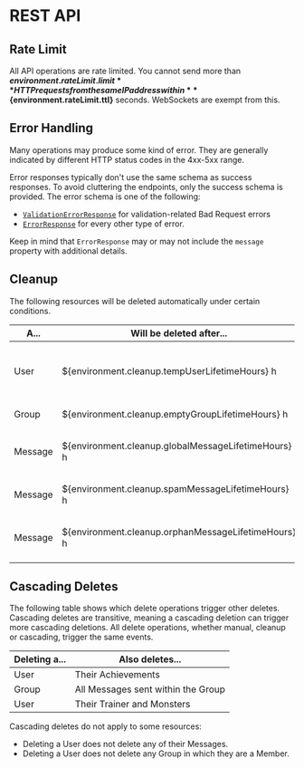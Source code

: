 # REST API

## Rate Limit

All API operations are rate limited.
You cannot send more than **${environment.rateLimit.limit}** HTTP requests
from the same IP address within **${environment.rateLimit.ttl}** seconds.
WebSockets are exempt from this.

## Error Handling

Many operations may produce some kind of error.
They are generally indicated by different HTTP status codes in the 4xx-5xx range.

Error responses typically don't use the same schema as success responses.
To avoid cluttering the endpoints, only the success schema is provided.
The error schema is one of the following:

* [`ValidationErrorResponse`](#model-ValidationErrorResponse) for validation-related Bad Request errors
* [`ErrorResponse`](#model-ErrorResponse) for every other type of error.

Keep in mind that `ErrorResponse` may or may not include the `message` property with additional details.

## Cleanup

The following resources will be deleted automatically under certain conditions.

| A...    | Will be deleted after...                            | If...                                     |
|---------|-----------------------------------------------------|-------------------------------------------|
| User    | ${environment.cleanup.tempUserLifetimeHours} h      | they seem to be for temporary use         |
| Group   | ${environment.cleanup.emptyGroupLifetimeHours} h    | it has no messages                        |
| Message | ${environment.cleanup.globalMessageLifetimeHours} h | it was posted in a global channel         |
| Message | ${environment.cleanup.spamMessageLifetimeHours} h   | it appears to be spam                     |
| Message | ${environment.cleanup.orphanMessageLifetimeHours} h | the sender was deleted                    |

## Cascading Deletes

The following table shows which delete operations trigger other deletes.
Cascading deletes are transitive, meaning a cascading deletion can trigger more cascading deletions.
All delete operations, whether manual, cleanup or cascading, trigger the same events.

| Deleting a... | Also deletes...                         |
|---------------|-----------------------------------------|
| User          | Their Achievements                      |
| Group         | All Messages sent within the Group      |
| User          | Their Trainer and Monsters              |

Cascading deletes do not apply to some resources:

* Deleting a User does not delete any of their Messages.
* Deleting a User does not delete any Group in which they are a Member.
